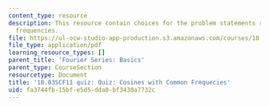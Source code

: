 ```yaml
---
content_type: resource
description: This resource contain choices for the problem statements related to common
  frequencies.
file: https://ol-ocw-studio-app-production.s3.amazonaws.com/courses/18-03sc-differential-equations-fall-2011/fa3744fb15bfe5d5dda0bf3430a7732c_MIT18_03SCF11_s21_3quizc.pdf
file_type: application/pdf
learning_resource_types: []
parent_title: 'Fourier Series: Basics'
parent_type: CourseSection
resourcetype: Document
title: '18.03SCF11 quiz: Quiz: Cosines with Common Frequecies'
uid: fa3744fb-15bf-e5d5-dda0-bf3430a7732c
---
```


